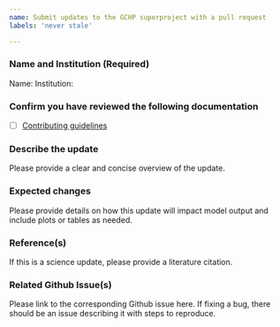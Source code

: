 ```yaml
---
name: Submit updates to the GCHP superproject with a pull request
labels: 'never stale'

---
```


### Name and Institution (Required)

Name:
Institution:

### Confirm you have reviewed the following documentation

- [ ] [Contributing guidelines](https://gchp.readthedocs.io/en/latest/reference/CONTRIBUTING.html)

### Describe the update

Please provide a clear and concise overview of the update.

### Expected changes

Please provide details on how this update will impact model output and include plots or tables as needed.

### Reference(s)

If this is a science update, please provide a literature citation.

### Related Github Issue(s)

Please link to the corresponding Github issue here. If fixing a bug, there should be an issue describing it with steps to reproduce.
